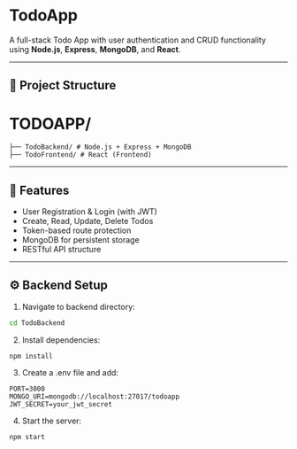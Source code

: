 # TodoApp

A full-stack Todo App with user authentication and CRUD functionality using **Node.js**, **Express**, **MongoDB**, and **React**.

---

## 📁 Project Structure

# TODOAPP/
```
├── TodoBackend/ # Node.js + Express + MongoDB
├── TodoFrontend/ # React (Frontend)
```

---

## 🚀 Features

- User Registration & Login (with JWT)
- Create, Read, Update, Delete Todos
- Token-based route protection
- MongoDB for persistent storage
- RESTful API structure

---

## ⚙️ Backend Setup

1. Navigate to backend directory:

```bash
cd TodoBackend
```
2. Install dependencies:
```
npm install
```

3. Create a .env file and add:
```
PORT=3000
MONGO_URI=mongodb://localhost:27017/todoapp
JWT_SECRET=your_jwt_secret
```

4. Start the server:
```
npm start
```